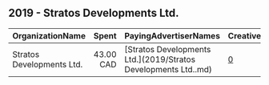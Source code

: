 ## 2019 - Stratos Developments Ltd. 
|OrganizationName|Spent|PayingAdvertiserNames|CreativeUrls|Impressions|Genders|AgeBrackets|CountryCodes|BillingAddresses|CandidateBallotInformation|
|:---|---:|:---|:---|---:|:---|:---|:---|:---|:---|
|Stratos Developments Ltd.|43.00 CAD|[Stratos Developments Ltd.](2019/Stratos Developments Ltd..md)|[0](https://www.snap.com/political-ads/asset/2fb11c130cb1b7d64f8eff0bd0d2e0c54276501776b0aa4e3df4132282f9b3d9?mediaType=mp4)|6,951||30+|united states|CA||

